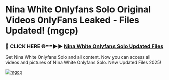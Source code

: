 # Nina White Onlyfans Solo Original Videos 0nlyFans Leaked - Files Updated! (mgcp)

<h3>🔴 CLICK HERE 🌐==►► <a href="https://tinyurl.com/2m67pmp6" rel="nofollow">Nina White Onlyfans Solo Updated Files</a></h3>

Get Nina White Onlyfans Solo and all content. Now you can access all videos and pictures of Nina White Onlyfans Solo. New Updated Files 2025!

[![mgcp](https://i.imgur.com/H4QAA4z.gif)](https://tinyurl.com/2m67pmp6)